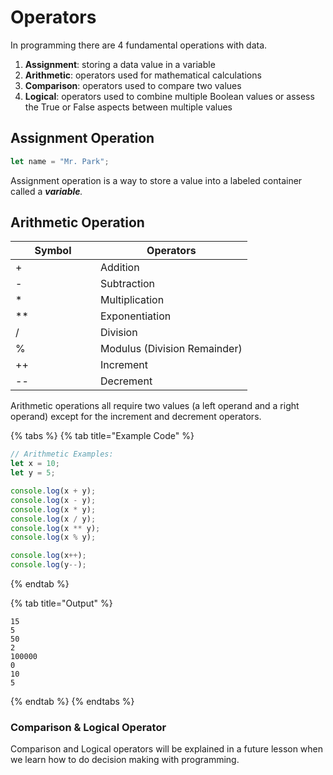 # Operators

In programming there are 4 fundamental operations with data.

1. **Assignment**: storing a data value in a variable
2. **Arithmetic**: operators used for mathematical calculations
3. **Comparison**: operators used to compare two values
4. **Logical**: operators used to combine multiple Boolean values or assess the True or False aspects between multiple values

## Assignment Operation

```javascript
let name = "Mr. Park";
```

Assignment operation is a way to store a value into a labeled container called a _**variable**._

## Arithmetic Operation

<table><thead><tr><th width="120">Symbol</th><th>Operators</th></tr></thead><tbody><tr><td>+</td><td>Addition</td></tr><tr><td>-</td><td>Subtraction</td></tr><tr><td>*</td><td>Multiplication</td></tr><tr><td>**</td><td>Exponentiation</td></tr><tr><td>/</td><td>Division</td></tr><tr><td>%</td><td>Modulus (Division Remainder)</td></tr><tr><td>++</td><td>Increment</td></tr><tr><td>--</td><td>Decrement</td></tr></tbody></table>

Arithmetic operations all require two values (a left operand and a right operand) except for the increment and decrement operators.

{% tabs %}
{% tab title="Example Code" %}
```javascript
// Arithmetic Examples:
let x = 10;
let y = 5;

console.log(x + y);
console.log(x - y);
console.log(x * y);
console.log(x / y);
console.log(x ** y);
console.log(x % y);

console.log(x++);
console.log(y--);
```
{% endtab %}

{% tab title="Output" %}
```
15
5
50
2
100000
0
10
5
```
{% endtab %}
{% endtabs %}

### Comparison & Logical Operator

Comparison and Logical operators will be explained in a future lesson when we learn how to do decision making with programming.
